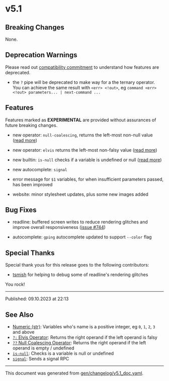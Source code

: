 # v5.1



## Breaking Changes

None.

## Deprecation Warnings

Please read out [compatibility commitment](https://murex.rocks/compatibility.html) to understand how features are deprecated.

* the `?` pipe will be deprecated to make way for a the ternary operator. You can achieve the same result with `<err> <!out>`, eg `command <err> <!out> parameters... | next-command ...`

## Features

Features marked as **EXPERIMENTAL** are provided without assurances of future breaking changes.

* new operator: `null-coalescing`, returns the left-most non-null value ([read more](https://murex.rocks/parser/null-coalescing.html))

* new operator: `elvis` returns the left-most non-falsy value ([read more](https://murex.rocks/parser/elvis.html))

* new builtin: `is-null` checks if a variable is undefined or null ([read more](https://murex.rocks/commands/is-null.html))

* new autocomplete: `signal`

* error message for `$1` variables, for when insufficient parameters passed, has been improved

* website: minor stylesheet updates, plus some new images added

## Bug Fixes

* readline: buffered screen writes to reduce rendering glitches and improve overall responsiveness ([issue #744](https://github.com/lmorg/murex/issues/744))

* autocomplete: `gping` autocomplete updated to support `--color` flag

## Special Thanks

Special thank yous for this release goes to the following contributors:

* [tsmish](https://github.com/tsmish) for helping to debug some of readline's rendering glitches

You rock!

<hr>

Published: 09.10.2023 at 22:13

## See Also

* [Numeric (str)](../variables/numeric.md):
  Variables who's name is a positive integer, eg `0`, `1`, `2`, `3` and above
* [`?:` Elvis Operator](../parser/elvis.md):
  Returns the right operand if the left operand is falsy
* [`??` Null Coalescing Operator](../parser/null-coalescing.md):
  Returns the right operand if the left operand is empty / undefined
* [`is-null`](../commands/is-null.md):
  Checks is a variable is null or undefined
* [`signal`](../commands/signal.md):
  Sends a signal RPC

<hr/>

This document was generated from [gen/changelog/v5.1_doc.yaml](https://github.com/lmorg/murex/blob/master/gen/changelog/v5.1_doc.yaml).
